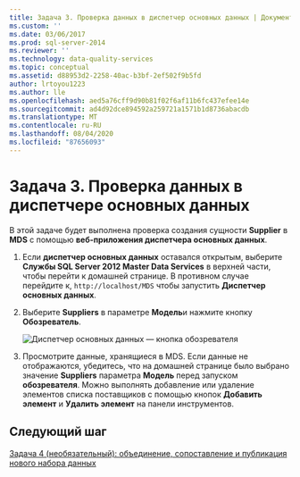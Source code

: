 ```yaml
---
title: Задача 3. Проверка данных в диспетчер основных данных | Документация Майкрософт
ms.custom: ''
ms.date: 03/06/2017
ms.prod: sql-server-2014
ms.reviewer: ''
ms.technology: data-quality-services
ms.topic: conceptual
ms.assetid: d88953d2-2258-40ac-b3bf-2ef502f9b5fd
author: lrtoyou1223
ms.author: lle
ms.openlocfilehash: aed5a76cff9d90b81f02f6af11b6fc437efee14e
ms.sourcegitcommit: ad4d92dce894592a259721a1571b1d8736abacdb
ms.translationtype: MT
ms.contentlocale: ru-RU
ms.lasthandoff: 08/04/2020
ms.locfileid: "87656093"
---
```

# <a name="task-3-verifying-the-data-in-master-data-manager"></a>Задача 3. Проверка данных в диспетчере основных данных
  В этой задаче будет выполнена проверка создания сущности **Supplier** в **MDS** с помощью **веб-приложения диспетчера основных данных**.

1.  Если **диспетчер основных данных** оставался открытым, выберите **Службы SQL Server 2012 Master Data Services** в верхней части, чтобы перейти к домашней странице. В противном случае перейдите к, `http://localhost/MDS` чтобы запустить **Диспетчер основных данных**.

2.  Выберите **Suppliers** в параметре **Модель**и нажмите кнопку **Обозреватель**.

     ![Диспетчер основных данных — кнопка обозревателя](../../2014/tutorials/media/et-verifyingthedatainmasterdatamanager.jpg "Диспетчер основных данных — кнопка обозревателя")

3.  Просмотрите данные, хранящиеся в MDS. Если данные не отображаются, убедитесь, что на домашней странице было выбрано значение **Suppliers** параметра **Модель** перед запуском **обозревателя**. Можно выполнять добавление или удаление элементов списка поставщиков с помощью кнопок **Добавить элемент** и **Удалить элемент** на панели инструментов.

## <a name="next-step"></a>Следующий шаг
 [Задача 4 &#40;необязательный&#41;: объединение, сопоставление и публикация нового набора данных](../../2014/tutorials/task-4-optional-combining-matching-and-publishing-new-set-of-data.md)



